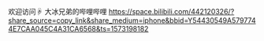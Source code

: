 欢迎访问☟
大冰兄弟的哔哩哔哩
https://space.bilibili.com/442120326/?share_source=copy_link&share_medium=iphone&bbid=Y54430549A5797744E7CAA045C4A31CA6568&ts=1573198182
